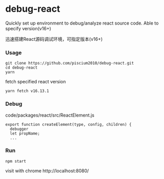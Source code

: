# debug-react
Quickly set up environment to debug/analyze react source code. Able to specify version(v16+)

迅速搭建React源码调试环境，可指定版本(v16+)

### Usage
```
git clone https://github.com/piscium2010/debug-react.git
cd debug-react
yarn
```
fetch specified react version
```
yarn fetch v16.13.1
```

### Debug
code/packages/react/src/ReactElement.js
```
export function createElement(type, config, children) {
  debugger
  let propName;
  ...
```

### Run
```
npm start
```

visit with chrome http://localhost:8080/

